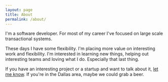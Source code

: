 ```yaml
---
layout: page
title: About
permalink: /about/
---
```


I'm a software developer. For most of my career I've focused on large scale transactional systems.

These days I have some flexibility. I'm placing more value on interesting work and flexibility. I'm interested in learning new things, helping out interesting teams and loving what I do. Especially that last thing.

If you have an interesting project or a startup and want to talk about it, [let me know](https://plus.google.com/+KevinLewisIsAwesome/). If you're in the Dallas area, maybe we could grab a beer.
